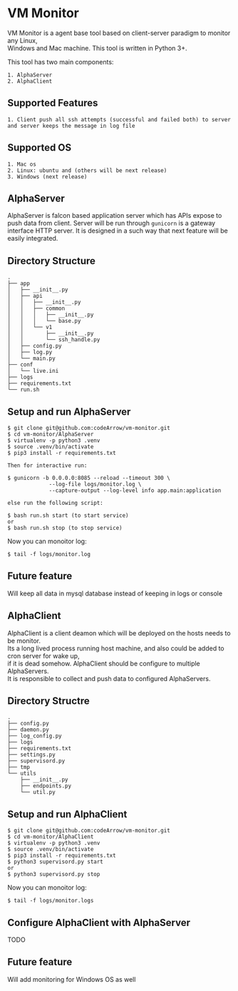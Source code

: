 VM Monitor
===

VM Monitor is a agent base tool based on client-server paradigm to monitor any Linux,  
Windows and Mac machine. This tool is written in Python 3+.

This tool has two main components:  
```
1. AlphaServer
2. AlphaClient
```

## Supported Features

```
1. Client push all ssh attempts (successful and failed both) to server and server keeps the message in log file
```


## Supported OS

```
1. Mac os
2. Linux: ubuntu and (others will be next release) 
3. Windows (next release)
```

## AlphaServer

AlphaServer is falcon based application server which has APIs expose to push data from client.
Server will be run through `gunicorn` is a gateway interface HTTP server.
It is designed in a such way that next feature will be easily integrated.

## Directory Structure
```
.
├── app
│   ├── __init__.py
│   ├── api
│   │   ├── __init__.py
│   │   ├── common
│   │   │   ├── __init__.py
│   │   │   └── base.py
│   │   └── v1
│   │       ├── __init__.py
│   │       └── ssh_handle.py
│   ├── config.py
│   ├── log.py
│   └── main.py
├── conf
│   └── live.ini
├── logs
├── requirements.txt
└── run.sh
```

## Setup and run AlphaServer

```
$ git clone git@github.com:codeArrow/vm-monitor.git
$ cd vm-monitor/AlphaServer
$ virtualenv -p python3 .venv
$ source .venv/bin/activate
$ pip3 install -r requirements.txt

Then for interactive run:

$ gunicorn -b 0.0.0.0:8085 --reload --timeout 300 \
             --log-file logs/monitor.log \
             --capture-output --log-level info app.main:application

else run the following script:

$ bash run.sh start (to start service)
or
$ bash run.sh stop (to stop service)

```

Now you can monoitor log:

```
$ tail -f logs/monitor.log
```

## Future feature
Will keep all data in mysql database instead of keeping in logs or console


## AlphaClient

AlphaClient is a client deamon which will be deployed on the hosts needs to be monitor.  
Its a long lived process running host machine, and also could be added to cron server for wake up,   
if it is dead somehow. AlphaClient should be configure to multiple AlphaServers.  
It is responsible to collect and push data to configured AlphaServers.


## Directory Structre

```
.
├── config.py
├── daemon.py
├── log_config.py
├── logs
├── requirements.txt
├── settings.py
├── supervisord.py
├── tmp
└── utils
    ├── __init__.py
    ├── endpoints.py
    └── util.py

```


## Setup and run AlphaClient

```
$ git clone git@github.com:codeArrow/vm-monitor.git
$ cd vm-monitor/AlphaClient
$ virtualenv -p python3 .venv
$ source .venv/bin/activate
$ pip3 install -r requirements.txt
$ python3 supervisord.py start
or
$ python3 supervisord.py stop
```

Now you can monoitor log:

```
$ tail -f logs/monitor.logs
```

## Configure AlphaClient with AlphaServer
TODO

## Future feature
Will add monitoring for Windows OS as well
